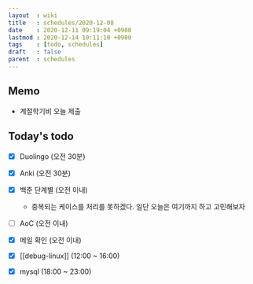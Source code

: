```yaml
---
layout  : wiki
title   : schedules/2020-12-08
date    : 2020-12-11 09:19:04 +0900
lastmod : 2020-12-14 10:11:10 +0900
tags    : [todo, schedules]
draft   : false
parent  : schedules
---
```


## Memo
 * 계절학기비 오늘 제출

## Today's todo
 * [X] Duolingo (오전 30분)
 * [X] Anki (오전 30분)
 * [X] 백준 단계별 (오전 이내)
   * 중복되는 케이스를 처리를 못하겠다. 일단 오늘은 여기까지 하고 고민해보자
 * [ ] AoC (오전 이내)
 * [X] 메일 확인 (오전 이내)
 * [X] [[debug-linux]] (12:00 ~ 16:00)
 * [X] mysql (18:00 ~ 23:00)

